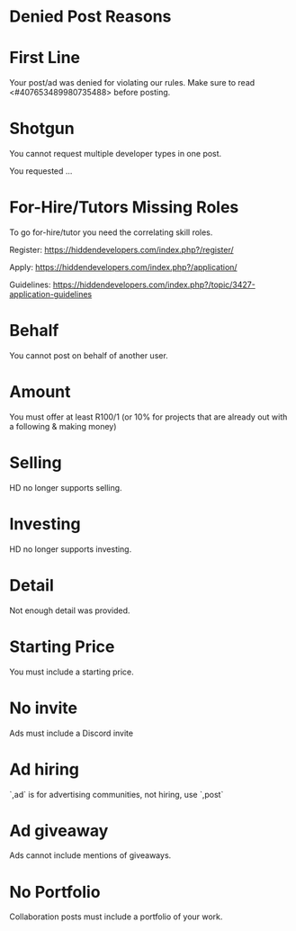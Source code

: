 # Denied Post Reasons

# First Line
Your post/ad was denied for violating our rules. Make sure to read <#407653489980735488> before posting.

# Shotgun
You cannot request multiple developer types in one post.

You requested ...

# For-Hire/Tutors Missing Roles
To go for-hire/tutor you need the correlating skill roles.

Register: https://hiddendevelopers.com/index.php?/register/

Apply: https://hiddendevelopers.com/index.php?/application/

Guidelines: https://hiddendevelopers.com/index.php?/topic/3427-application-guidelines

# Behalf
You cannot post on behalf of another user.

# Amount
You must offer at least R$100/$1 (or 10% for projects that are already out with a following & making money)

# Selling
HD no longer supports selling.

# Investing
HD no longer supports investing.

# Detail
Not enough detail was provided.

# Starting Price
You must include a starting price.

# No invite
Ads must include a Discord invite

# Ad hiring
\`,ad\` is for advertising communities, not hiring, use \`,post\`

# Ad giveaway
Ads cannot include mentions of giveaways.

# No Portfolio
Collaboration posts must include a portfolio of your work.
